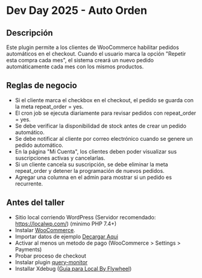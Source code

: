 # Dev Day 2025 - Auto Orden

## Descripción

Este plugin permite a los clientes de WooCommerce habilitar pedidos automáticos en el checkout. Cuando el usuario marca
la opción "Repetir esta compra cada mes", el sistema creará un nuevo pedido automáticamente cada mes con los mismos
productos.

## Reglas de negocio

- Si el cliente marca el checkbox en el checkout, el pedido se guarda con la meta repeat_order = yes.
- El cron job se ejecuta diariamente para revisar pedidos con repeat_order = yes.
- Se debe verificar la disponibilidad de stock antes de crear un pedido automático.
- Se debe notificar al cliente por correo electrónico cuando se genere un pedido automático.
- En la página "Mi Cuenta", los clientes deben poder visualizar sus suscripciones activas y cancelarlas.
- Si un cliente cancela su suscripción, se debe eliminar la meta repeat_order y detener la programación de nuevos
  pedidos.
- Agregar una columna en el admin para mostrar si un pedido es recurrente.

## Antes del taller

- Sitio local corriendo WordPress  (Servidor recomendado: https://localwp.com/) (minimo PHP 7.4+)
- Instalar  [WooCommerce](https://wordpress.org/plugins/woocommerce/).
- Importar datos de ejemplo   [Decargar Aqui](https://woocommerce.com/document/importing-woocommerce-sample-data/)
- Activar al menos un metodo de pago (WooCommerce > Settings > Payments)
- Probar proceso de checkout
- Instalar plugin  [query-monitor](https://wordpress.org/plugins/query-monitor/)
- Installar Xdebug ([Guia para Local By Flywheel](https://localwp.com/help-docs/advanced/using-xdebug-within-local/))

